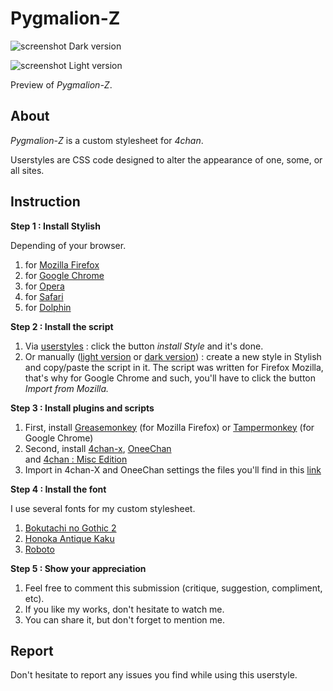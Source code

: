# Pygmalion-Z

![screenshot](https://s1.gifyu.com/images/Screenshot-1338.png)
Dark version

![screenshot](https://s1.gifyu.com/images/Screenshot-1340.png)
Light version

Preview of <i>Pygmalion-Z</i>.

About
-------------------------------

<i>Pygmalion-Z</i> is a custom stylesheet for <i>4chan</i>.

Userstyles are CSS code designed to alter the appearance of one, some, or all sites.


Instruction
-------------------------------

<strong>Step 1 : Install Stylish</strong> 

<span>Depending of your browser.</span>
<ol>
<li>for <a href="https://addons.mozilla.org/en-US/firefox/addon/stylish/">Mozilla Firefox</a></li>
<li>for <a href="https://chrome.google.com/webstore/detail/stylish-custom-themes-for/fjnbnpbmkenffdnngjfgmeleoegfcffe?hl=en">Google Chrome</a></li>
<li>for <a href="https://addons.opera.com/en/extensions/details/stylish/">Opera</a></li>
<li>for <a href="http://sobolev.us/stylish/">Safari</a></li>
<li> for <a href="https://play.google.com/store/apps/details?id=ru.pmmlabs.stylish&amp;hl=en">Dolphin</a></li>
</ol>

<strong>Step 2 : Install the script </strong>
<ol>
<li> Via <a href="https://userstyles.org/styles/144764/pygmalion-z-4chan-css">userstyles</a> : click the button <i>install Style</i> and it's done.</li>
<li> Or manually (<a href="https://pastebin.com/raw/zrRmuHtu">light version</a> or <a href="https://pastebin.com/raw/mSXZZGE6">dark version</a>) : create a new style in Stylish and copy/paste the script in it. The script was written for Firefox Mozilla, that's why for Google Chrome and such, you'll have to click the button <i>Import from Mozilla.</i></li>
</ol>

<strong> Step 3 : Install plugins and scripts </strong>
<ol>
<li>First, install <a href="https://addons.mozilla.org/en-US/firefox/addon/greasemonkey/">Greasemonkey</a> (for Mozilla Firefox) or <a href="https://chrome.google.com/webstore/detail/tampermonkey/dhdgffkkebhmkfjojejmpbldmpobfkfo?hl=en">Tampermonkey</a> (for Google Chrome) </li>
<li>Second, install <a href="https://github.com/ccd0/4chan-x">4chan-x</a>, <a href="github.com/Nebukazar/OneeChan">OneeChan</a></li> and <a href="https://greasyfork.org/en/scripts/38761-4chan-misc-edition">4chan : Misc Edition</a>
<li>Import in 4chan-X and OneeChan settings the files you'll find in this <a href="https://mega.nz/#F!kO4igYiY!xWataLIzufNPuqw0W0t73g">link</a></li>
</ol>

<strong>Step 4 : Install the font </strong> 

I use several fonts for my custom stylesheet.
<ol>
<li> <a href="http://www.freejapanesefont.com/bokutachi-gothic-2-bold/">Bokutachi no Gothic 2 </a></li>
<li> <a href="https://www.freejapanesefont.com/honoka-antique-kaku-download/">Honoka Antique Kaku</a></li>
<li> <a href="https://www.fontsquirrel.com/fonts/roboto">Roboto</a></li>
</ol>

<strong>Step 5 : Show your appreciation </strong>
<ol>
<li>Feel free to comment this submission (critique, suggestion, compliment, etc).</li>
<li>If you like my works, don't hesitate to watch me.</li>
<li>You can share it, but don't forget to mention me.</li>
</ol>

Report
-------------------------------

Don't hesitate to report any issues you find while using this userstyle.
